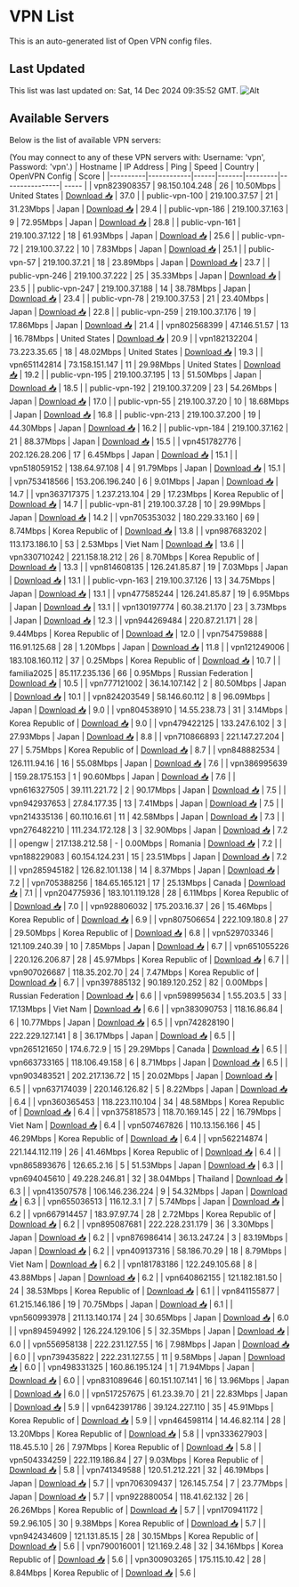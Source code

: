 # VPN List

This is an auto-generated list of Open VPN config files.

## Last Updated

This list was last updated on: Sat, 14 Dec 2024 09:35:52 GMT.
![Alt](https://repobeats.axiom.co/api/embed/186b98318ef1479477931607c1ad7d823f12451f.svg "Repobeats analytics image")

## Available Servers

Below is the list of available VPN servers:

(You may connect to any of these VPN servers with: Username: 'vpn', Password: 'vpn'.)
| Hostname | IP Address | Ping | Speed | Country | OpenVPN Config | Score |
|----------|------------|------|-------|---------|----------------| ----- |
| vpn823908357 | 98.150.104.248 | 26 | 10.50Mbps | United States | [Download 📥](./configs/server_0_US.ovpn) | 37.0 |
| public-vpn-100 | 219.100.37.57 | 21 | 31.23Mbps | Japan | [Download 📥](./configs/server_1_JP.ovpn) | 29.4 |
| public-vpn-186 | 219.100.37.163 | 9 | 72.95Mbps | Japan | [Download 📥](./configs/server_2_JP.ovpn) | 28.8 |
| public-vpn-161 | 219.100.37.122 | 18 | 61.93Mbps | Japan | [Download 📥](./configs/server_3_JP.ovpn) | 25.6 |
| public-vpn-72 | 219.100.37.22 | 10 | 7.83Mbps | Japan | [Download 📥](./configs/server_4_JP.ovpn) | 25.1 |
| public-vpn-57 | 219.100.37.21 | 18 | 23.89Mbps | Japan | [Download 📥](./configs/server_5_JP.ovpn) | 23.7 |
| public-vpn-246 | 219.100.37.222 | 25 | 35.33Mbps | Japan | [Download 📥](./configs/server_6_JP.ovpn) | 23.5 |
| public-vpn-247 | 219.100.37.188 | 14 | 38.78Mbps | Japan | [Download 📥](./configs/server_7_JP.ovpn) | 23.4 |
| public-vpn-78 | 219.100.37.53 | 21 | 23.40Mbps | Japan | [Download 📥](./configs/server_8_JP.ovpn) | 22.8 |
| public-vpn-259 | 219.100.37.176 | 19 | 17.86Mbps | Japan | [Download 📥](./configs/server_9_JP.ovpn) | 21.4 |
| vpn802568399 | 47.146.51.57 | 13 | 16.78Mbps | United States | [Download 📥](./configs/server_10_US.ovpn) | 20.9 |
| vpn182132204 | 73.223.35.65 | 18 | 48.02Mbps | United States | [Download 📥](./configs/server_11_US.ovpn) | 19.3 |
| vpn651142814 | 73.158.151.147 | 11 | 29.98Mbps | United States | [Download 📥](./configs/server_12_US.ovpn) | 19.2 |
| public-vpn-195 | 219.100.37.195 | 13 | 51.50Mbps | Japan | [Download 📥](./configs/server_13_JP.ovpn) | 18.5 |
| public-vpn-192 | 219.100.37.209 | 23 | 54.26Mbps | Japan | [Download 📥](./configs/server_14_JP.ovpn) | 17.0 |
| public-vpn-55 | 219.100.37.20 | 10 | 18.68Mbps | Japan | [Download 📥](./configs/server_15_JP.ovpn) | 16.8 |
| public-vpn-213 | 219.100.37.200 | 19 | 44.30Mbps | Japan | [Download 📥](./configs/server_16_JP.ovpn) | 16.2 |
| public-vpn-184 | 219.100.37.162 | 21 | 88.37Mbps | Japan | [Download 📥](./configs/server_17_JP.ovpn) | 15.5 |
| vpn451782776 | 202.126.28.206 | 17 | 6.45Mbps | Japan | [Download 📥](./configs/server_18_JP.ovpn) | 15.1 |
| vpn518059152 | 138.64.97.108 | 4 | 91.79Mbps | Japan | [Download 📥](./configs/server_19_JP.ovpn) | 15.1 |
| vpn753418566 | 153.206.196.240 | 6 | 9.01Mbps | Japan | [Download 📥](./configs/server_20_JP.ovpn) | 14.7 |
| vpn363717375 | 1.237.213.104 | 29 | 17.23Mbps | Korea Republic of | [Download 📥](./configs/server_21_KR.ovpn) | 14.7 |
| public-vpn-81 | 219.100.37.28 | 10 | 29.99Mbps | Japan | [Download 📥](./configs/server_22_JP.ovpn) | 14.2 |
| vpn705353032 | 180.229.33.160 | 69 | 8.74Mbps | Korea Republic of | [Download 📥](./configs/server_23_KR.ovpn) | 13.8 |
| vpn987683202 | 113.173.186.10 | 53 | 2.53Mbps | Viet Nam | [Download 📥](./configs/server_24_VN.ovpn) | 13.6 |
| vpn330710242 | 221.158.18.212 | 26 | 8.70Mbps | Korea Republic of | [Download 📥](./configs/server_25_KR.ovpn) | 13.3 |
| vpn814608135 | 126.241.85.87 | 19 | 7.03Mbps | Japan | [Download 📥](./configs/server_26_JP.ovpn) | 13.1 |
| public-vpn-163 | 219.100.37.126 | 13 | 34.75Mbps | Japan | [Download 📥](./configs/server_27_JP.ovpn) | 13.1 |
| vpn477585244 | 126.241.85.87 | 19 | 6.95Mbps | Japan | [Download 📥](./configs/server_28_JP.ovpn) | 13.1 |
| vpn130197774 | 60.38.21.170 | 23 | 3.73Mbps | Japan | [Download 📥](./configs/server_29_JP.ovpn) | 12.3 |
| vpn944269484 | 220.87.21.171 | 28 | 9.44Mbps | Korea Republic of | [Download 📥](./configs/server_30_KR.ovpn) | 12.0 |
| vpn754759888 | 116.91.125.68 | 28 | 1.20Mbps | Japan | [Download 📥](./configs/server_31_JP.ovpn) | 11.8 |
| vpn121249006 | 183.108.160.112 | 37 | 0.25Mbps | Korea Republic of | [Download 📥](./configs/server_32_KR.ovpn) | 10.7 |
| familia2025 | 85.117.235.136 | 66 | 0.95Mbps | Russian Federation | [Download 📥](./configs/server_33_RU.ovpn) | 10.5 |
| vpn777121002 | 36.14.107.142 | 2 | 80.50Mbps | Japan | [Download 📥](./configs/server_34_JP.ovpn) | 10.1 |
| vpn824203549 | 58.146.60.112 | 8 | 96.09Mbps | Japan | [Download 📥](./configs/server_35_JP.ovpn) | 9.0 |
| vpn804538910 | 14.55.238.73 | 31 | 3.14Mbps | Korea Republic of | [Download 📥](./configs/server_36_KR.ovpn) | 9.0 |
| vpn479422125 | 133.247.6.102 | 3 | 27.93Mbps | Japan | [Download 📥](./configs/server_37_JP.ovpn) | 8.8 |
| vpn710866893 | 221.147.27.204 | 27 | 5.75Mbps | Korea Republic of | [Download 📥](./configs/server_38_KR.ovpn) | 8.7 |
| vpn848882534 | 126.111.94.16 | 16 | 55.08Mbps | Japan | [Download 📥](./configs/server_39_JP.ovpn) | 7.6 |
| vpn386995639 | 159.28.175.153 | 1 | 90.60Mbps | Japan | [Download 📥](./configs/server_40_JP.ovpn) | 7.6 |
| vpn616327505 | 39.111.221.72 | 2 | 90.17Mbps | Japan | [Download 📥](./configs/server_41_JP.ovpn) | 7.5 |
| vpn942937653 | 27.84.177.35 | 13 | 7.41Mbps | Japan | [Download 📥](./configs/server_42_JP.ovpn) | 7.5 |
| vpn214335136 | 60.110.16.61 | 11 | 42.58Mbps | Japan | [Download 📥](./configs/server_43_JP.ovpn) | 7.3 |
| vpn276482210 | 111.234.172.128 | 3 | 32.90Mbps | Japan | [Download 📥](./configs/server_44_JP.ovpn) | 7.2 |
| opengw | 217.138.212.58 | - | 0.00Mbps | Romania | [Download 📥](./configs/server_45_RO.ovpn) | 7.2 |
| vpn188229083 | 60.154.124.231 | 15 | 23.51Mbps | Japan | [Download 📥](./configs/server_46_JP.ovpn) | 7.2 |
| vpn285945182 | 126.82.101.138 | 14 | 8.37Mbps | Japan | [Download 📥](./configs/server_47_JP.ovpn) | 7.2 |
| vpn705388256 | 184.65.165.121 | 17 | 25.13Mbps | Canada | [Download 📥](./configs/server_48_CA.ovpn) | 7.1 |
| vpn204775936 | 183.101.119.128 | 28 | 6.11Mbps | Korea Republic of | [Download 📥](./configs/server_49_KR.ovpn) | 7.0 |
| vpn928806032 | 175.203.16.37 | 26 | 15.46Mbps | Korea Republic of | [Download 📥](./configs/server_50_KR.ovpn) | 6.9 |
| vpn807506654 | 222.109.180.8 | 27 | 29.50Mbps | Korea Republic of | [Download 📥](./configs/server_51_KR.ovpn) | 6.8 |
| vpn529703346 | 121.109.240.39 | 10 | 7.85Mbps | Japan | [Download 📥](./configs/server_52_JP.ovpn) | 6.7 |
| vpn651055226 | 220.126.206.87 | 28 | 45.97Mbps | Korea Republic of | [Download 📥](./configs/server_53_KR.ovpn) | 6.7 |
| vpn907026687 | 118.35.202.70 | 24 | 7.47Mbps | Korea Republic of | [Download 📥](./configs/server_54_KR.ovpn) | 6.7 |
| vpn397885132 | 90.189.120.252 | 82 | 0.00Mbps | Russian Federation | [Download 📥](./configs/server_55_RU.ovpn) | 6.6 |
| vpn598995634 | 1.55.203.5 | 33 | 17.13Mbps | Viet Nam | [Download 📥](./configs/server_56_VN.ovpn) | 6.6 |
| vpn383090753 | 118.16.86.84 | 6 | 10.77Mbps | Japan | [Download 📥](./configs/server_57_JP.ovpn) | 6.5 |
| vpn742828190 | 222.229.127.141 | 8 | 36.17Mbps | Japan | [Download 📥](./configs/server_58_JP.ovpn) | 6.5 |
| vpn265121650 | 174.6.72.9 | 15 | 29.29Mbps | Canada | [Download 📥](./configs/server_59_CA.ovpn) | 6.5 |
| vpn663733165 | 118.106.49.158 | 6 | 8.71Mbps | Japan | [Download 📥](./configs/server_60_JP.ovpn) | 6.5 |
| vpn903483521 | 202.217.136.72 | 15 | 20.02Mbps | Japan | [Download 📥](./configs/server_61_JP.ovpn) | 6.5 |
| vpn637174039 | 220.146.126.82 | 5 | 8.22Mbps | Japan | [Download 📥](./configs/server_62_JP.ovpn) | 6.4 |
| vpn360365453 | 118.223.110.104 | 34 | 48.58Mbps | Korea Republic of | [Download 📥](./configs/server_63_KR.ovpn) | 6.4 |
| vpn375818573 | 118.70.169.145 | 22 | 16.79Mbps | Viet Nam | [Download 📥](./configs/server_64_VN.ovpn) | 6.4 |
| vpn507467826 | 110.13.156.166 | 45 | 46.29Mbps | Korea Republic of | [Download 📥](./configs/server_65_KR.ovpn) | 6.4 |
| vpn562214874 | 221.144.112.119 | 26 | 41.46Mbps | Korea Republic of | [Download 📥](./configs/server_66_KR.ovpn) | 6.4 |
| vpn865893676 | 126.65.2.16 | 5 | 51.53Mbps | Japan | [Download 📥](./configs/server_67_JP.ovpn) | 6.3 |
| vpn694045610 | 49.228.246.81 | 32 | 38.04Mbps | Thailand | [Download 📥](./configs/server_68_TH.ovpn) | 6.3 |
| vpn413507578 | 106.146.236.224 | 9 | 54.32Mbps | Japan | [Download 📥](./configs/server_69_JP.ovpn) | 6.3 |
| vpn655036513 | 116.12.3.1 | 7 | 5.74Mbps | Japan | [Download 📥](./configs/server_70_JP.ovpn) | 6.2 |
| vpn667914457 | 183.97.97.74 | 28 | 2.72Mbps | Korea Republic of | [Download 📥](./configs/server_71_KR.ovpn) | 6.2 |
| vpn895087681 | 222.228.231.179 | 36 | 3.30Mbps | Japan | [Download 📥](./configs/server_72_JP.ovpn) | 6.2 |
| vpn876986414 | 36.13.247.24 | 3 | 83.19Mbps | Japan | [Download 📥](./configs/server_73_JP.ovpn) | 6.2 |
| vpn409137316 | 58.186.70.29 | 18 | 8.79Mbps | Viet Nam | [Download 📥](./configs/server_74_VN.ovpn) | 6.2 |
| vpn181783186 | 122.249.105.68 | 8 | 43.88Mbps | Japan | [Download 📥](./configs/server_75_JP.ovpn) | 6.2 |
| vpn640862155 | 121.182.181.50 | 24 | 38.53Mbps | Korea Republic of | [Download 📥](./configs/server_76_KR.ovpn) | 6.1 |
| vpn841155877 | 61.215.146.186 | 19 | 70.75Mbps | Japan | [Download 📥](./configs/server_77_JP.ovpn) | 6.1 |
| vpn560993978 | 211.13.140.174 | 24 | 30.65Mbps | Japan | [Download 📥](./configs/server_78_JP.ovpn) | 6.0 |
| vpn894594992 | 126.224.129.106 | 5 | 32.35Mbps | Japan | [Download 📥](./configs/server_79_JP.ovpn) | 6.0 |
| vpn556958138 | 222.231.127.55 | 16 | 7.98Mbps | Japan | [Download 📥](./configs/server_80_JP.ovpn) | 6.0 |
| vpn739435822 | 222.231.127.55 | 11 | 9.58Mbps | Japan | [Download 📥](./configs/server_81_JP.ovpn) | 6.0 |
| vpn498331325 | 160.86.195.124 | 1 | 71.94Mbps | Japan | [Download 📥](./configs/server_82_JP.ovpn) | 6.0 |
| vpn831089646 | 60.151.107.141 | 16 | 13.96Mbps | Japan | [Download 📥](./configs/server_83_JP.ovpn) | 6.0 |
| vpn517257675 | 61.23.39.70 | 21 | 22.83Mbps | Japan | [Download 📥](./configs/server_84_JP.ovpn) | 5.9 |
| vpn642391786 | 39.124.227.110 | 35 | 45.91Mbps | Korea Republic of | [Download 📥](./configs/server_85_KR.ovpn) | 5.9 |
| vpn464598114 | 14.46.82.114 | 28 | 13.20Mbps | Korea Republic of | [Download 📥](./configs/server_86_KR.ovpn) | 5.8 |
| vpn333627903 | 118.45.5.10 | 26 | 7.97Mbps | Korea Republic of | [Download 📥](./configs/server_87_KR.ovpn) | 5.8 |
| vpn504334259 | 222.119.186.84 | 27 | 9.03Mbps | Korea Republic of | [Download 📥](./configs/server_88_KR.ovpn) | 5.8 |
| vpn741349588 | 120.51.212.221 | 32 | 46.19Mbps | Japan | [Download 📥](./configs/server_89_JP.ovpn) | 5.7 |
| vpn706309437 | 126.145.7.54 | 7 | 23.77Mbps | Japan | [Download 📥](./configs/server_90_JP.ovpn) | 5.7 |
| vpn922880054 | 118.41.62.132 | 26 | 26.26Mbps | Korea Republic of | [Download 📥](./configs/server_91_KR.ovpn) | 5.7 |
| vpn170941172 | 59.2.96.105 | 30 | 9.38Mbps | Korea Republic of | [Download 📥](./configs/server_92_KR.ovpn) | 5.7 |
| vpn942434609 | 121.131.85.15 | 28 | 30.15Mbps | Korea Republic of | [Download 📥](./configs/server_93_KR.ovpn) | 5.6 |
| vpn790016001 | 121.169.2.48 | 32 | 34.16Mbps | Korea Republic of | [Download 📥](./configs/server_94_KR.ovpn) | 5.6 |
| vpn300903265 | 175.115.10.42 | 28 | 8.84Mbps | Korea Republic of | [Download 📥](./configs/server_95_KR.ovpn) | 5.6 |
